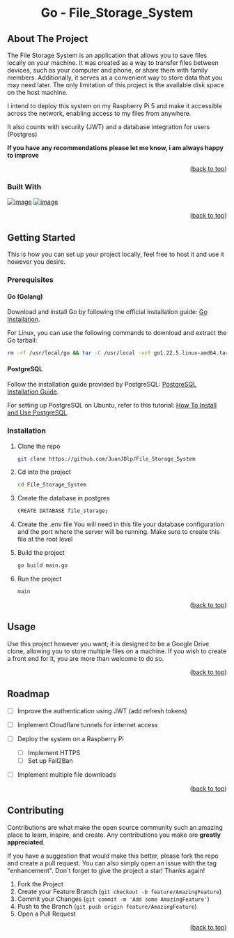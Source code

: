 <center> <h1> Go - File_Storage_System </h1> </center>

<!-- ABOUT THE PROJECT -->
## About The Project

The File Storage System is an application that allows you to save files locally on your machine. It was created as a way to transfer files between devices, such as your computer and phone, or share them with family members. Additionally, it serves as a convenient way to store data that you may need later. The only limitation of this project is the available disk space on the host machine.

I intend to deploy this system on my Raspberry Pi 5 and make it accessible across the network, enabling access to my files from anywhere.

It also counts with security (JWT) and a database integration for users (Postgres)

**If you have any recommendations please let me know, i am always happy to improve**

<p align="right">(<a href="#readme-top">back to top</a>)</p>


### Built With

[![image](https://img.shields.io/badge/Go-00ADD8?style=for-the-badge&logo=go&logoColor=white)](https://golang.org/)
[![image](https://img.shields.io/badge/PostgreSQL-316192?style=for-the-badge&logo=postgresql&logoColor=white)](https://www.postgresql.org/)

<p align="right">(<a href="#readme-top">back to top</a>)</p>


<!-- GETTING STARTED -->
## Getting Started

This is how you can set up your project locally, feel free to host it and use it however you desire.



### Prerequisites

#### Go (Golang)

Download and install Go by following the official installation guide: [Go Installation](https://go.dev/doc/install).

For Linux, you can use the following commands to download and extract the Go tarball:

```sh
rm -rf /usr/local/go && tar -C /usr/local -xzf go1.22.5.linux-amd64.tar.gz
```

#### PostgreSQL

Follow the installation guide provided by PostgreSQL: [PostgreSQL Installation Guide](https://www.postgresql.org/download/).

For setting up PostgreSQL on Ubuntu, refer to this tutorial: [How To Install and Use PostgreSQL](https://www.digitalocean.com/community/tutorials/how-to-install-and-use-postgresql-on-ubuntu-18-04).


### Installation

1. Clone the repo
   ```sh
   git clone https://github.com/JuanJDlp/File_Storage_System
   ```
2. Cd into the project  
    ```sh
    cd File_Storage_System
   ```
3. Create the database in postgres
   ```sh
   CREATE DATABASE file_storage;
   ```
4. Create the .env file
   You will need in this file your database configuration and the port where the server will be running. Make sure to create this file at the root level
   
6. Build the project
   ```sh
   go build main.go
   ```
7. Run the project 
   ```sh
   main
   ```

<p align="right">(<a href="#readme-top">back to top</a>)</p>



<!-- USAGE EXAMPLES -->
## Usage

Use this project however you want; it is designed to be a Google Drive clone, allowing you to store multiple files on a machine. If you wish to create a front end for it, you are more than welcome to do so.

<p align="right">(<a href="#readme-top">back to top</a>)</p>



<!-- ROADMAP -->
## Roadmap

- [ ] Improve the authentication using JWT (add refresh tokens)
- [ ] Implement Cloudflare tunnels for internet access
- [ ] Deploy the system on a Raspberry Pi
   - [ ] Implement HTTPS
   - [ ] Set up Fail2Ban
- [ ] Implement multiple file downloads


<p align="right">(<a href="#readme-top">back to top</a>)</p>



<!-- CONTRIBUTING -->
## Contributing

Contributions are what make the open source community such an amazing place to learn, inspire, and create. Any contributions you make are **greatly appreciated**.

If you have a suggestion that would make this better, please fork the repo and create a pull request. You can also simply open an issue with the tag "enhancement".
Don't forget to give the project a star! Thanks again!

1. Fork the Project
2. Create your Feature Branch (`git checkout -b feature/AmazingFeature`)
3. Commit your Changes (`git commit -m 'Add some AmazingFeature'`)
4. Push to the Branch (`git push origin feature/AmazingFeature`)
5. Open a Pull Request

<p align="right">(<a href="#readme-top">back to top</a>)</p>



